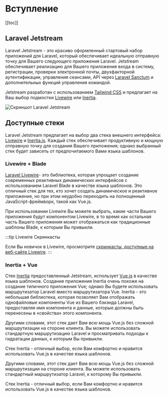 # Вступление

[[toc]]

## Laravel Jetstream

Laravel Jetstream - это красиво оформленный стартовый набор приложений для Laravel, который обеспечивает идеальную отправную точку для Вашего следующего приложения Laravel. Jetstream обеспечивает реализацию для Вашего приложения входа в систему, регистрации, проверки электронной почты, двухфакторной аутентификации, управления сеансами, API через [Laravel Sanctum](https://github.com/laravel/sanctum) и дополнительных функций управления командой.

Jetstream разработан с использованием [Tailwind CSS](https://tailwindcss.com) и предлагает на Ваш выбор подмостки [Livewire](./stacks/livewire.md) или [Inertia](./stacks/inertia.md).

![Скриншот Laravel Jetstream](./../assets/img/preview-2.png)

## Доступные стеки

Laravel Jetstream предлагает на выбор два стека внешнего интерфейса: [Livewire](https://laravel-livewire.com) и [Inertia.js](https://inertiajs.com). Каждый стек обеспечивает продуктивную и мощную отправную точку для создания Вашего приложения; однако выбранный стек будет зависеть от предпочитаемого Вами языка шаблонов.

### Livewire + Blade

[Laravel Livewire](https://laravel-livewire.com)- это библиотека, которая упрощает создание современных реактивных динамических интерфейсов с использованием Laravel Blade в качестве языка шаблонов. Это отличный стек для тех, кто хочет создать динамическое и реактивное приложение, но при этом неудобно переходить на полноценный JavaScript-фреймворк, такой как Vue.js.

При использовании Livewire Вы можете выбрать, какие части Вашего приложения будут компонентом Livewire, в то время как остальная часть Вашего приложения может отображаться как традиционные шаблоны Blade, к которым Вы привыкли.

:::tip Livewire Скринкасты

Если Вы новичок в Livewire, просмотрите [скринкасты, доступные на веб-сайте Livewire](https://laravel-livewire.com/screencasts/installation).
:::

### Inertia + Vue

Стек [Inertia](https://inertiajs.com) предоставленный Jetstream, использует [Vue.js](https://vuejs.org) в качестве языка шаблонов. Создание приложения Inertia очень похоже на создание типичного приложения Vue; однако Вы будете использовать маршрутизатор Laravel вместо маршрутизатора Vue. Inertia - это небольшая библиотека, которая позволяет Вам отображать однофайловые компоненты Vue из Вашего бэкэнда Laravel, предоставляя имя компонента и данные, которые должны быть перенесены в «свойства» этого компонента.

Другими словами, этот стек дает Вам всю мощь Vue.js без сложной маршрутизации на стороне клиента. Вы можете использовать стандартную маршрутизацию Laravel и просматривать подходы к гидратации данных, к которым Вы привыкли.

Стек Inertia - отличный выбор, если Вам комфортно и нравится использовать Vue.js в качестве языка шаблонов.

Другими словами, этот стек дает Вам всю мощь Vue.js без сложной маршрутизации на стороне клиента. Вы можете использовать стандартный маршрутизатор Laravel, к которому Вы привыкли.

Стек Inertia - отличный выбор, если Вам комфортно и нравится использовать Vue.js в качестве языка шаблонов.
